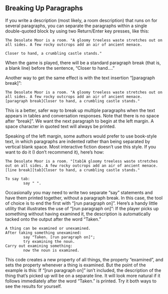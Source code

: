 ## Breaking Up Paragraphs

If you write a description (most likely, a room description) that runs on for several paragraphs, you can separate the paragraphs within a single double-quoted block by using two Return/Enter key presses, like this:

```inform7
The Desolate Moor is a room. "A gloomy treeless waste stretches out on all sides. A few rocky outcrops add an air of ancient menace.

Closer to hand, a crumbling castle stands."
```

When the game is played, there will be a standard paragraph break (that is, a blank line) before the sentence, “Closer to hand....”

Another way to get the same effect is with the text insertion “[paragraph break]”:

```inform7
The Desolate Moor is a room. "A gloomy treeless waste stretches out on all sides. A few rocky outcrops add an air of ancient menace.[paragraph break]Closer to hand, a crumbling castle stands."
```

This is a better, safer way to break up multiple paragraphs when the text appears in tables and conversation responses. Note that there is no space after “break]”. We want the next paragraph to begin at the left margin. A space character in quoted text will always be printed.

Speaking of the left margin, some authors would prefer to use book-style text, in which paragraphs are indented rather than being separated by vertical blank space. Most interactive fiction doesn’t use this style. If you want to do it (I don’t recommend it), here’s how:

```inform7
The Desolate Moor is a room. "[tab]A gloomy treeless waste stretches out on all sides. A few rocky outcrops add an air of ancient menace.[line break][tab]Closer to hand, a crumbling castle stands."

To say tab:
        say " ".
```

Occasionally you may need to write two separate “say” statements and have them printed together, without a paragraph break. In this case, the tool of choice is to end the first with “[run paragraph on]”. Here’s a handy little utility that illustrates the use of “[run paragraph on]”: If the player picks up something without having examined it, the description is automatically tacked onto the output after the word “Taken.”

```inform7
A thing can be examined or unexamined.
After taking something unexamined:
        say "Taken. [run paragraph on]";
        try examining the noun.
Carry out examining something:
        now the noun is examined.
```

This code creates a new property of all things, the property “examined”, and sets the property whenever a thing is examined. But the point of the example is this: If “[run paragraph on]” isn’t included, the description of the thing that’s picked up will be on a separate line. It will look more natural if it follows immediately after the word “Taken.” is printed. Try it both ways to see the results for yourself.
